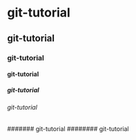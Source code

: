 # git-tutorial
## git-tutorial
### git-tutorial
#### git-tutorial
##### git-tutorial
###### git-tutorial
####### git-tutorial
######## git-tutorial

